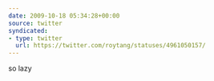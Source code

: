 ```yaml
---
date: 2009-10-18 05:34:28+00:00
source: twitter
syndicated:
- type: twitter
  url: https://twitter.com/roytang/statuses/4961050157/
---
```


so lazy